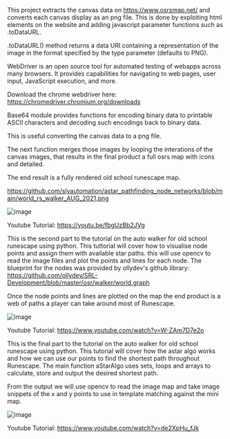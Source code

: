 This project extracts the canvas data on https://www.osrsmap.net/ and converts each canvas display as an png file. This is done by exploiting html elements on the website and adding javascript parameter functions such as .toDataURL.


.toDataURL() method returns a data URI containing a representation of the image in the format specified by the type parameter (defaults to PNG). 


WebDriver is an open source tool for automated testing of webapps across many browsers. It provides capabilities for navigating to web pages, user input, JavaScript execution, and more.  


Download the chrome webdriver here: https://chromedriver.chromium.org/downloads


Base64 module provides functions for encoding binary data to printable ASCII characters and decoding such encodings back to binary data. 


This is useful converting the canvas data to a png file.


The next function merges those images by looping the interations of the canvas images, that results in the final product a full osrs map with icons and detailed.

The end result is a fully rendered old school runescape map.

https://github.com/slyautomation/astar_pathfinding_node_networks/blob/main/world_rs_walker_AUG_2021.png

![image](https://user-images.githubusercontent.com/81003470/132083438-57e61393-68b4-4bba-95f0-a3b99f79864c.png)


Youtube Tutorial: https://youtu.be/fbgUzBb2JVg

This is the second part to the tutorial on the auto walker for old school runescape using python. This tuttorial will cover how to visualise node points and assign them with available star paths. this will use opencv to read the image files and plot the points and lines for each node. 
The blueprint for the nodes was provided by ollydev's github library: https://github.com/ollydev/SRL-Development/blob/master/osr/walker/world.graph 

Once the node points and lines are plotted on the map the end product is a web of paths a player can take around most of Runescape.

![image](https://user-images.githubusercontent.com/81003470/132083487-f959dd9b-e0fb-4f44-819f-4a620d870613.png)

Youtube Tutorial: https://www.youtube.com/watch?v=W-ZAm7D7e2o

This is the final part to the tutorial on the auto walker for old school runescape using python. This tutorial will cover how the astar algo works and how we can use our points to find the shortest path throughout Runescape. The main function aStarAlgo uses sets, loops and arrays to calculate, store and output the desired shortest path. 

From the output we will use opencv to read the image map and take image snippets of the x and y points to use in template matching against the mini map.

![image](https://user-images.githubusercontent.com/81003470/132083506-912f65c4-b938-4582-bace-24e89d053984.png)

Youtube Tutorial: https://www.youtube.com/watch?v=de2XpHu_fJk
